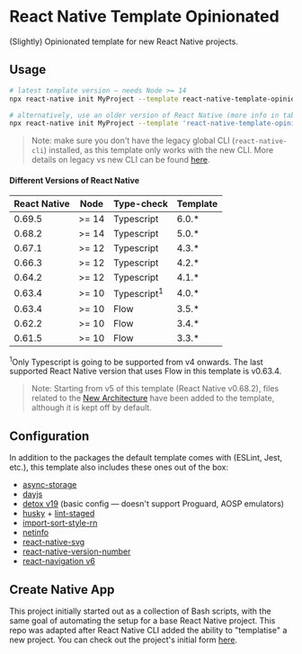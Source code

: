 # React Native Template Opinionated

(Slightly) Opinionated template for new React Native projects.

## Usage

```sh
# latest template version — needs Node >= 14
npx react-native init MyProject --template react-native-template-opinionated

# alternatively, use an older version of React Native (more info in table below)
npx react-native init MyProject --template 'react-native-template-opinionated@3.5.*'
```

> Note: make sure you don't have the legacy global CLI (`react-native-cli`) installed, as this template only works with the new CLI. More details on legacy vs new CLI can be found [here](https://github.com/react-native-community/cli/blob/master/docs/init.md).

#### Different Versions of React Native

| React Native | Node  | Type-check             | Template |
| ------------ | ----- | ---------------------- | -------- |
| 0.69.5       | >= 14 | Typescript             | 6.0.\*   |
| 0.68.2       | >= 14 | Typescript             | 5.0.\*   |
| 0.67.1       | >= 12 | Typescript             | 4.3.\*   |
| 0.66.3       | >= 12 | Typescript             | 4.2.\*   |
| 0.64.2       | >= 12 | Typescript             | 4.1.\*   |
| 0.63.4       | >= 10 | Typescript<sup>1</sup> | 4.0.\*   |
| 0.63.4       | >= 10 | Flow                   | 3.5.\*   |
| 0.62.2       | >= 10 | Flow                   | 3.4.\*   |
| 0.61.5       | >= 10 | Flow                   | 3.3.\*   |

<sup>1</sup>Only Typescript is going to be supported from v4 onwards. The last supported React Native version that uses Flow in this template is v0.63.4.

> Note: Starting from v5 of this template (React Native v0.68.2), files related to the [New Architecture](https://reactnative.dev/blog/2022/03/30/version-068#opting-in-to-the-new-architecture) have been added to the template, although it is kept off by default.

## Configuration

In addition to the packages the default template comes with (ESLint, Jest, etc.), this template also includes these ones out of the box:

- [async-storage](https://github.com/react-native-async-storage/async-storage)
- [dayjs](https://github.com/iamkun/dayjs/)
- [detox v19](https://github.com/wix/Detox) (basic config — doesn't support Proguard, AOSP emulators)
- [husky](https://github.com/typicode/husky) + [lint-staged](https://github.com/okonet/lint-staged)
- [import-sort-style-rn](https://github.com/nictar/import-sort-style-rn)
- [netinfo](https://github.com/react-native-netinfo/react-native-netinfo)
- [react-native-svg](https://github.com/react-native-svg/react-native-svg)
- [react-native-version-number](https://github.com/APSL/react-native-version-number)
- [react-navigation v6](https://github.com/react-navigation/react-navigation)

## Create Native App

This project initially started out as a collection of Bash scripts, with the same goal of automating the setup for a base React Native project. This repo was adapted after React Native CLI added the ability to "templatise" a new project. You can check out the project's initial form [here](https://github.com/nictar/create-native-app/tree/v1.0.0).

